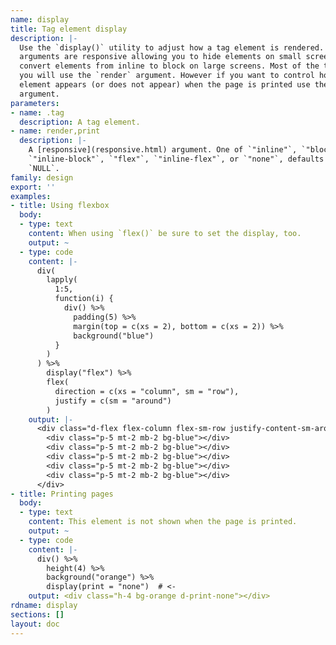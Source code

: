 ```yaml
---
name: display
title: Tag element display
description: |-
  Use the `display()` utility to adjust how a tag element is rendered. All
  arguments are responsive allowing you to hide elements on small screens or
  convert elements from inline to block on large screens. Most of the time
  you will use the `render` argument. However if you want to control how an
  element appears (or does not appear) when the page is printed use the `print`
  argument.
parameters:
- name: .tag
  description: A tag element.
- name: render,print
  description: |-
    A [responsive](responsive.html) argument. One of `"inline"`, `"block"`,
    `"inline-block"`, `"flex"`, `"inline-flex"`, or `"none"`, defaults to
    `NULL`.
family: design
export: ''
examples:
- title: Using flexbox
  body:
  - type: text
    content: When using `flex()` be sure to set the display, too.
    output: ~
  - type: code
    content: |-
      div(
        lapply(
          1:5,
          function(i) {
            div() %>%
              padding(5) %>%
              margin(top = c(xs = 2), bottom = c(xs = 2)) %>%
              background("blue")
          }
        )
      ) %>%
        display("flex") %>%
        flex(
          direction = c(xs = "column", sm = "row"),
          justify = c(sm = "around")
        )
    output: |-
      <div class="d-flex flex-column flex-sm-row justify-content-sm-around">
        <div class="p-5 mt-2 mb-2 bg-blue"></div>
        <div class="p-5 mt-2 mb-2 bg-blue"></div>
        <div class="p-5 mt-2 mb-2 bg-blue"></div>
        <div class="p-5 mt-2 mb-2 bg-blue"></div>
        <div class="p-5 mt-2 mb-2 bg-blue"></div>
      </div>
- title: Printing pages
  body:
  - type: text
    content: This element is not shown when the page is printed.
    output: ~
  - type: code
    content: |-
      div() %>%
        height(4) %>%
        background("orange") %>%
        display(print = "none")  # <-
    output: <div class="h-4 bg-orange d-print-none"></div>
rdname: display
sections: []
layout: doc
---
```

